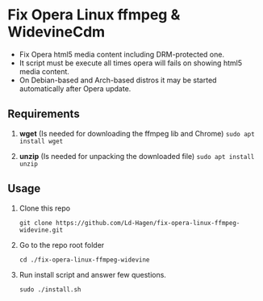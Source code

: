 # Fix Opera Linux ffmpeg & WidevineCdm

* Fix Opera html5 media content including DRM-protected one.
* It script must be execute all times opera will fails on showing html5 media content.
* On Debian-based and Arch-based distros it may be started automatically after Opera update.

## Requirements

1. **wget** (Is needed for downloading the ffmpeg lib and Chrome)
    ```sudo apt install wget```

2. **unzip** (Is needed for unpacking the downloaded file)
    ```sudo apt install unzip```

## Usage

1. Clone this repo

    ```git clone https://github.com/Ld-Hagen/fix-opera-linux-ffmpeg-widevine.git```
    
2. Go to the repo root folder

    ```cd ./fix-opera-linux-ffmpeg-widevine```

3. Run install script and answer few questions.
    
    ```sudo ./install.sh```

